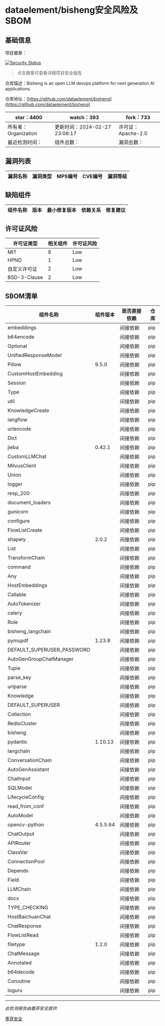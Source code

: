 # dataelement/bisheng安全风险及SBOM

## 基础信息

项目徽章：

[![Security Status](https://www.murphysec.com/platform3/v31/badge/1762551987819413504.svg)](https://www.murphysec.com/console/report/1702385817045565440/1762551987819413504)

> 点击徽章可查看详细项目安全报告

仓库描述：Bisheng is an open LLM devops platform for next generation AI applications.

仓库地址：[https://github.com/dataelement/bisheng](https://github.com/dataelement/bisheng)

| star：4400 | watch：393 | fork：733 |
| ----------- | -------------- | ------------ |
| 所有者：Organization | 更新时间：2024-02-27 23:06:17 | 许可证：Apache-2.0 |
| 最近检测时间： | 组件总数： | 漏洞总数： |




## 漏洞列表

| 漏洞名称 | 漏洞类型 | MPS编号 | CVE编号 | 漏洞等级 |
| ------- | ------ | ------- | ------ | ----- |





## 缺陷组件

| 组件名称 | 版本 | 最小修复版本 | 依赖关系 | 修复建议 |
| -------- | ---- | ------------ | -------- | -------- |





## 许可证风险

| 许可证类型 | 相关组件 | 许可证风险 |
| ---------- | -------- | ---------- |
|MIT|9|Low|
|HPND|1|Low|
|自定义许可证|2|Low|
|BSD-3-Clause|2|Low|




## SBOM清单

| 组件名称 | 组件版本 | 是否直接依赖 | 仓库 |
| -------- | -------- | ------------ | ---- |
|embeddings||间接依赖|pip|
|b64encode||间接依赖|pip|
|Optional||间接依赖|pip|
|UnifiedResponseModel||间接依赖|pip|
|Pillow|9.5.0|间接依赖|pip|
|CustomHostEmbedding||间接依赖|pip|
|Session||间接依赖|pip|
|Type||间接依赖|pip|
|util||间接依赖|pip|
|KnowledgeCreate||间接依赖|pip|
|langflow||间接依赖|pip|
|urlencode||间接依赖|pip|
|Dict||间接依赖|pip|
|jieba|0.42.1|间接依赖|pip|
|CustomLLMChat||间接依赖|pip|
|MilvusClient||间接依赖|pip|
|Union||间接依赖|pip|
|logger||间接依赖|pip|
|resp_200||间接依赖|pip|
|document_loaders||间接依赖|pip|
|gunicorn||间接依赖|pip|
|configure||间接依赖|pip|
|FlowListCreate||间接依赖|pip|
|shapely|2.0.2|间接依赖|pip|
|List||间接依赖|pip|
|TransformChain||间接依赖|pip|
|command||间接依赖|pip|
|Any||间接依赖|pip|
|HostEmbeddings||间接依赖|pip|
|Callable||间接依赖|pip|
|AutoTokenizer||间接依赖|pip|
|celery||间接依赖|pip|
|Rule||间接依赖|pip|
|bisheng_langchain||间接依赖|pip|
|pymupdf|1.23.8|间接依赖|pip|
|DEFAULT_SUPERUSER_PASSWORD||间接依赖|pip|
|AutoGenGroupChatManager||间接依赖|pip|
|Tuple||间接依赖|pip|
|parse_key||间接依赖|pip|
|urlparse||间接依赖|pip|
|Knowledge||间接依赖|pip|
|DEFAULT_SUPERUSER||间接依赖|pip|
|Collection||间接依赖|pip|
|RedisCluster||间接依赖|pip|
|bisheng||间接依赖|pip|
|pydantic|1.10.13|间接依赖|pip|
|langchain||间接依赖|pip|
|ConversationChain||间接依赖|pip|
|AutoGenAssistant||间接依赖|pip|
|ChatInput||间接依赖|pip|
|SQLModel||间接依赖|pip|
|LifecycleConfig||间接依赖|pip|
|read_from_conf||间接依赖|pip|
|AutoModel||间接依赖|pip|
|opencv-python|4.5.5.64|间接依赖|pip|
|ChatOutput||间接依赖|pip|
|APIRouter||间接依赖|pip|
|ClassVar||间接依赖|pip|
|ConnectionPool||间接依赖|pip|
|Depends||间接依赖|pip|
|Field||间接依赖|pip|
|LLMChain||间接依赖|pip|
|docx||间接依赖|pip|
|TYPE_CHECKING||间接依赖|pip|
|HostBaichuanChat||间接依赖|pip|
|ChatResponse||间接依赖|pip|
|FlowListRead||间接依赖|pip|
|filetype|1.2.0|间接依赖|pip|
|ChatMessage||间接依赖|pip|
|Annotated||间接依赖|pip|
|b64decode||间接依赖|pip|
|Coroutine||间接依赖|pip|
|loguru||间接依赖|pip|


------

*此检测报告由墨菲安全提供*

[墨菲安全](www.murphysec.com)